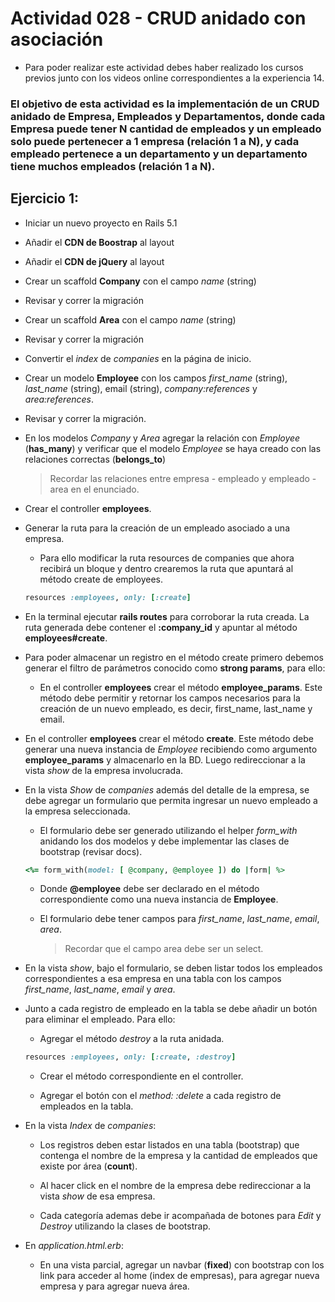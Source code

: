 # Actividad 028 - CRUD anidado con asociación

- Para poder realizar este actividad debes haber realizado los cursos previos junto con los videos online correspondientes a la experiencia 14.

### El objetivo de esta actividad es la implementación de un CRUD anidado de Empresa, Empleados y Departamentos, donde cada Empresa puede tener N cantidad de empleados y un empleado solo puede pertenecer a 1 empresa (relación 1 a N), y cada empleado pertenece a un departamento y un departamento tiene muchos empleados (relación 1 a N).

## Ejercicio 1:

- Iniciar un nuevo proyecto en Rails 5.1

- Añadir el **CDN de Boostrap** al layout

- Añadir el **CDN de jQuery** al layout

- Crear un scaffold **Company** con el campo *name* (string)

- Revisar y correr la migración

- Crear un scaffold **Area** con el campo *name* (string)

- Revisar y correr la migración

- Convertir el *index* de *companies* en la página de inicio.

- Crear un modelo **Employee** con los campos *first_name* (string), *last_name* (string), email (string), *company:references* y *area:references*.

- Revisar y correr la migración.

- En los modelos *Company* y *Area* agregar la relación con *Employee* (**has_many**) y verificar que el modelo *Employee* se haya creado con las relaciones correctas (**belongs_to**)

    > Recordar las relaciones entre empresa - empleado y empleado - area en el enunciado.

- Crear el controller **employees**.

- Generar la ruta para la creación de un empleado asociado a una empresa.

    - Para ello modificar la ruta resources de companies que ahora recibirá un bloque y dentro crearemos la ruta que apuntará al método create de employees.

    ~~~ruby
    resources :employees, only: [:create]
    ~~~

- En la terminal ejecutar **rails routes** para corroborar la ruta creada. La ruta generada debe contener el **:company_id** y apuntar al método **employees#create**.

- Para poder almacenar un registro en el método create primero debemos generar el filtro de parámetros conocido como **strong params**, para ello:

    - En el controller **employees** crear el método **employee_params**. Este método debe permitir y retornar los campos necesarios para la creación de un nuevo empleado, es decir, first_name, last_name y email.

- En el controller **employees** crear el método **create**. Este método debe generar una nueva instancia de *Employee* recibiendo como argumento **employee_params** y almacenarlo en la BD. Luego redireccionar a la vista *show* de la empresa involucrada.

- En la vista *Show* de *companies* además del detalle de la empresa, se debe agregar un formulario que permita ingresar un nuevo empleado a la empresa seleccionada.

    - El formulario debe ser generado utilizando el helper *form_with* anidando los dos modelos y debe implementar las clases de bootstrap (revisar docs).

    ~~~ruby
    <%= form_with(model: [ @company, @employee ]) do |form| %>
    ~~~

    - Donde **@employee** debe ser declarado en el método correspondiente como una nueva instancia de **Employee**.

    - El formulario debe tener campos para *first_name*, *last_name*, *email*, *area*.

    	> Recordar que el campo area debe ser un select.

- En la vista *show*, bajo el formulario, se deben listar todos los empleados correspondientes a esa empresa en una tabla con los campos *first_name*, *last_name*, *email* y *area*.

- Junto a cada registro de empleado en la tabla se debe añadir un botón para eliminar el empleado. Para ello:

    - Agregar el método *destroy* a la ruta anidada.

     ~~~ruby
     resources :employees, only: [:create, :destroy]
     ~~~

     - Crear el método correspondiente en el controller.

     - Agregar el botón con el *method: :delete* a cada registro de empleados en la tabla.

- En la vista *Index* de *companies*:
    - Los registros deben estar listados en una tabla (bootstrap) que contenga el nombre de la empresa y la cantidad de empleados que existe por área (**count**).

    - Al hacer click en el nombre de la empresa debe redireccionar a la vista *show* de esa empresa.

    - Cada categoría ademas debe ir acompañada de botones para *Edit* y *Destroy* utilizando la clases de bootstrap.

- En *application.html.erb*:
	- En una vista parcial, agregar un navbar (**fixed**) con bootstrap con los link para acceder al home (index de empresas), para agregar nueva empresa y para agregar nueva área.

